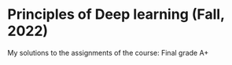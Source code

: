 # Principles of Deep learning (Fall, 2022)

My solutions to the assignments of the course: Final grade A+
